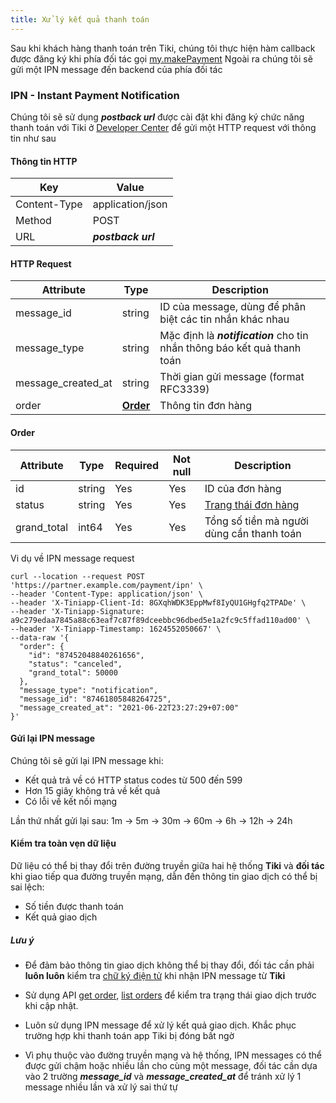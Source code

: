 ```yaml
---
title: Xử lý kết quả thanh toán
---
```


Sau khi khách hàng thanh toán trên Tiki, chúng tôi thực hiện hàm callback được đăng ký khi phía đối tác gọi [my.makePayment](../../../api/payment/make-payment.md)
Ngoài ra chúng tôi sẽ gửi một IPN message đến backend của phía đối tác

### IPN - Instant Payment Notification
Chúng tôi sẽ sử dụng _**postback url**_ được cài đặt khi đăng ký chức năng thanh toán với Tiki ở [Developer Center](https://developers.tiki.vn/apps) để gửi một HTTP request với thông tin như sau

#### Thông tin HTTP

| Key          | Value              |
| ----------   | --------           |
| Content-Type | application/json   |
| Method       | POST               |
| URL          | _**postback url**_ |


#### HTTP Request

| Attribute          | Type                | Description                                                              |
| ----------         | ----------          | ----------                                                               |
| message_id         | string              | ID của message, dùng để phân biệt các tin nhắn khác nhau                 |
| message_type       | string              | Mặc định là _**notification**_ cho tin nhắn thông báo kết quả thanh toán |
| message_created_at | string              | Thời gian gửi message (format RFC3339)                                   |
| order              | **[Order](#order)** | Thông tin đơn hàng                                                       |


#### Order

| Attribute   | Type       | Required   | Not null   | Description                               |
| ----------  | ---------- | ---------- | ---------- | ----------                                |
| id          | string     | Yes        | Yes        | ID của đơn hàng                           |
| status      | string     | Yes        | Yes        | [Trang thái đơn hàng](order-status)    |
| grand_total | int64      | Yes        | Yes        | Tổng số tiền mà người dùng cần thanh toán |


Vi dụ về IPN message request

```
curl --location --request POST 'https://partner.example.com/payment/ipn' \
--header 'Content-Type: application/json' \
--header 'X-Tiniapp-Client-Id: 8GXqhWDK3EppMwf8IyQU1GHgfq2TPADe' \
--header 'X-Tiniapp-Signature: a9c279edaa7845a88c63eaf7c87f89dceebbc96dbed5e1a2fc9c5ffad110ad00' \
--header 'X-Tiniapp-Timestamp: 1624552050667' \
--data-raw '{
  "order": {
    "id": "87452048840261656",
    "status": "canceled",
    "grand_total": 50000
  },
  "message_type": "notification",
  "message_id": "87461805848264725",
  "message_created_at": "2021-06-22T23:27:29+07:00"
}'
```

#### Gửi lại IPN message
Chúng tôi sẽ gửi lại IPN message khi:
+ Kết quả trả về có HTTP status codes từ 500 đến 599
+ Hơn 15 giây không trả về kết quả
+ Có lỗi về kết nối mạng
    
Lần thứ nhất gửi lại sau: 1m -> 5m -> 30m -> 60m -> 6h -> 12h -> 24h

#### Kiểm tra toàn vẹn dữ liệu

Dữ liệu có thể bị thay đổi trên đường truyền giữa hai hệ thống **Tiki** và **đối tác** khi giao tiếp qua đường truyền mạng, dẫn đến thông tin giao dịch có thể bị sai lệch:
+ Số tiền được thanh toán
+ Kết quả giao dịch
    

##### Lưu ý
+ Để đảm bảo thông tin giao dịch không thể bị thay đổi, đối tác cần phải **luôn luôn** kiểm tra [chữ ký điện tử](../calculate-signature.md) khi nhận IPN message từ **Tiki**

+ Sử dụng API [get order](get-order), [list orders](list-orders) để kiểm tra trạng thái giao dịch trước khi cập nhật.

+ Luôn sử dụng IPN message để xử lý kết quả giao dịch. Khắc phục trường hợp khi thanh toán app Tiki bị đóng bất ngờ

+ Vì phụ thuộc vào đường truyền mạng và hệ thống, IPN messages có thể được gửi chậm hoặc nhiều lần cho cùng một message,
 đối tác cần dựa vào 2 trường _**message_id**_ và _**message_created_at**_ để tránh xử lý 1 message nhiều lần và xử lý sai thứ tự